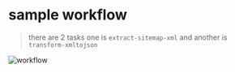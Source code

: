 # sample workflow
> there are 2 tasks one is `extract-sitemap-xml` and another is `transform-xmltojson`

![workflow](https://i.ibb.co/BVDBF5t/workflow.png)
